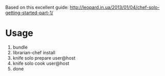 Based on this excellent guide: 
http://leopard.in.ua/2013/01/04/chef-solo-getting-started-part-1/

# Usage

1. bundle
2. librarian-chef install
3. knife solo prepare user@host
4. knife solo cook user@host
5. done
